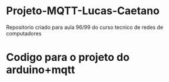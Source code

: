 # Projeto-MQTT-Lucas-Caetano

Repositorio criado para aula 96/99 do curso tecnico de redes de computadores 

# Codigo para o projeto do arduino+mqtt
